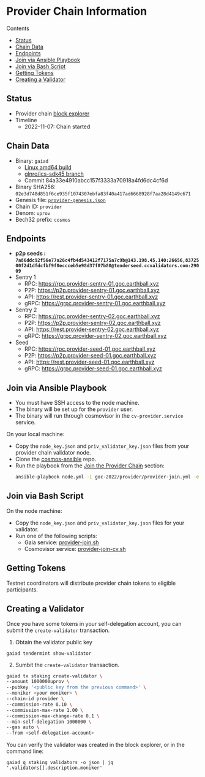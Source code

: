 # Provider Chain Information

Contents

* [Status](#status)
* [Chain Data](#chain-data)
* [Endpoints](#endpoints)
* [Join via Ansible Playbook](#join-via-ansible-playbook)
* [Join via Bash Script](#join-via-bash-script)
* [Getting Tokens](#getting-tokens)
* [Creating a Validator](#creating-a-validator)

## Status

* Provider chain [block explorer](https://provider-explorer.goc.earthball.xyz)
* Timeline
  * 2022-11-07: Chain started

## Chain Data

* Binary: `gaiad`
  * [Linux amd64 build](gaiad)
  * [glnro/ics-sdk45 branch](https://github.com/jtremback/gaia/tree/glnro/ics-sdk45)
  * Commit 84a33e4910abcc157f3333a70918a4fd6dc4cf6d
* Binary SHA256: `02e3d748d851f6ce935f1074307ebfa83f40a417ad6668928f7aa28d4149c671`
* Genesis file: [`provider-genesis.json`](provider-genesis.json)
* Chain ID: `provider`
* Denom: `uprov`
* Bech32 prefix: `cosmos`

## Endpoints

* **p2p seeds : `7a86ddc92f56e77a26c4fb4d543412f7175a7c9b@143.198.45.140:26656,8372500f2d1dfdcfbf9f0eccceb5e98d37f07b80@tenderseed.ccvalidators.com:29009`**
* Sentry 1
  * RPC: https://rpc.provider-sentry-01.goc.earthball.xyz
  * P2P: https://p2p.provider-sentry-01.goc.earthball.xyz
  * API: https://rest.provider-sentry-01.goc.earthball.xyz
  * gRPC: https://grpc.provider-sentry-01.goc.earthball.xyz
* Sentry 2
  * RPC: https://rpc.provider-sentry-02.goc.earthball.xyz
  * P2P: https://p2p.provider-sentry-02.goc.earthball.xyz
  * API: https://rest.provider-sentry-02.goc.earthball.xyz
  * gRPC: https://grpc.provider-sentry-02.goc.earthball.xyz
* Seed
  * RPC: https://rpc.provider-seed-01.goc.earthball.xyz
  * P2P: https://p2p.provider-seed-01.goc.earthball.xyz
  * API: https://rest.provider-seed-01.goc.earthball.xyz
  * gRPC: https://grpc.provider-seed-01.goc.earthball.xyz

## Join via Ansible Playbook

- You must have SSH access to the node machine.
- The binary will be set up for the `provider` user.
- The binary will run through cosmovisor in the `cv-provider.service` service.

On your local machine:
- Copy the `node_key.json` and `priv_validator_key.json` files from your provider chain validator node.
- Clone the [cosmos-ansible](https://github.com/hyphacoop/cosmos-ansible) repo.
- Run the playbook from the [Join the Provider Chain](https://github.com/hyphacoop/cosmos-ansible/tree/main/game-of-chains-2022#join-the-provider-chain) section:
  ```bash
  ansible-playbook node.yml -i goc-2022/provider/provider-join.yml -e 'target=<host address> node_key_file=<JSON file path> priv_validator_key_file=<JSON file path>"'
  ```

## Join via Bash Script

On the node machine:
- Copy the `node_key.json` and `priv_validator_key.json` files for your validator.
- Run one of the following scripts:
  - Gaia service: [provider-join.sh](provider-join.sh)
  - Cosmovisor service: [provider-join-cv.sh](provider-join-cv.sh)

## Getting Tokens

Testnet coordinators will distribute provider chain tokens to eligible participants.

## Creating a Validator

Once you have some tokens in your self-delegation account, you can submit the `create-validator` transaction.

1. Obtain the validator public key
```
gaiad tendermint show-validator
```

2. Sumbit the `create-validator` transaction.
```bash
gaiad tx staking create-validator \
--amount 1000000uprov \
--pubkey '<public key from the previous command>' \
--moniker <your moniker> \
--chain-id provider \
--commission-rate 0.10 \
--commission-max-rate 1.00 \
--commission-max-change-rate 0.1 \
--min-self-delegation 1000000 \
--gas auto \
--from <self-delegation-account>
```

You can verify the validator was created in the block explorer, or in the command line:
```
gaiad q staking validators -o json | jq '.validators[].description.moniker'
```
